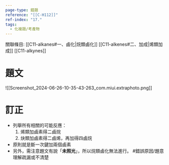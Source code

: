 ```yaml
---
page-type: 錯題
reference: "[[C-H112]]"
ref-index: "17."
tags:
  - 化複題/考產物
---
```

關聯條目: [[C11-alkanes#一、鹵化|烷類鹵化]] [[C11-alkenes#二、加成|烯類加成]] [[C11-alkynes]]
# 題文
![[Screenshot_2024-06-26-10-35-43-263_com.miui.extraphoto.png]]
# 訂正
- 列舉所有相關的可能反應：
	1. 烯類加鹵素得二鹵烷
	2. 炔類加鹵素得二鹵烯，再加得四鹵烷
- 原則就是斷一次鍵加兩個鹵素
- 另外，需注意題文有說「**未照光**」，所以烷類鹵化無法進行。 #錯誤原因/題意理解疏漏或不清楚 
